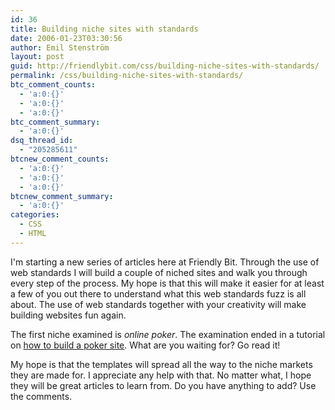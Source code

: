 ```yaml
---
id: 36
title: Building niche sites with standards
date: 2006-01-23T03:30:56
author: Emil Stenström
layout: post
guid: http://friendlybit.com/css/building-niche-sites-with-standards/
permalink: /css/building-niche-sites-with-standards/
btc_comment_counts:
  - 'a:0:{}'
  - 'a:0:{}'
  - 'a:0:{}'
btc_comment_summary:
  - 'a:0:{}'
dsq_thread_id:
  - "205285611"
btcnew_comment_counts:
  - 'a:0:{}'
  - 'a:0:{}'
  - 'a:0:{}'
btcnew_comment_summary:
  - 'a:0:{}'
categories:
  - CSS
  - HTML
---
```

I'm starting a new series of articles here at Friendly Bit. Through the use of web standards I will build a couple of niched sites and walk you through every step of the process. My hope is that this will make it easier for at least a few of you out there to understand what this web standards fuzz is all about. The use of web standards together with your creativity will make building websites fun again.

The first niche examined is _online poker_. The examination ended in a tutorial on [how to build a poker site](/css/semantic-poker-template/). What are you waiting for? Go read it!

My hope is that the templates will spread all the way to the niche markets they are made for. I appreciate any help with that. No matter what, I hope they will be great articles to learn from. Do you have anything to add? Use the comments.
